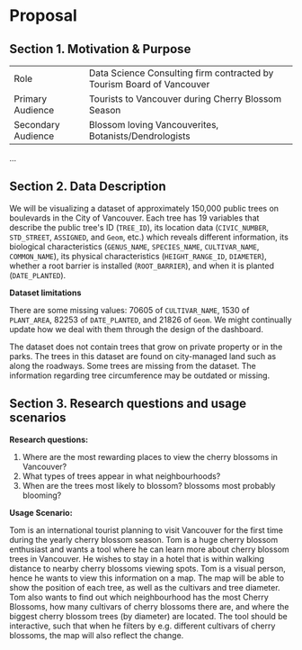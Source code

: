 # Proposal

## Section 1. Motivation & Purpose

|                    |                                                                       |
|--------------------|-----------------------------------------------------------------------|
| Role               | Data Science Consulting firm contracted by Tourism Board of Vancouver |
| Primary Audience   | Tourists to Vancouver during Cherry Blossom Season                    |
| Secondary Audience | Blossom loving Vancouverites, Botanists/Dendrologists                 |

...

## Section 2. Data Description

We will be visualizing a dataset of approximately 150,000 public trees on boulevards in the City of Vancouver. Each tree has 19 variables that describe the public tree's ID (`TREE_ID`), its location data (`CIVIC_NUMBER`, `STD_STREET`, `ASSIGNED`, and `Geom`, etc.) which reveals different information, its biological characteristics (`GENUS_NAME`, `SPECIES_NAME`, `CULTIVAR_NAME`, `COMMON_NAME`), its physical characteristics (`HEIGHT_RANGE_ID`, `DIAMETER`), whether a root barrier is installed (`ROOT_BARRIER`),  and when it is planted (`DATE_PLANTED`).

**Dataset limitations**

There are some missing values: 70605 of `CULTIVAR_NAME`, 1530 of `PLANT_AREA`, 82253 of `DATE_PLANTED`, and 21826 of `Geom`. We might continually update how we deal with them through the design of the dashboard.

The dataset does not contain trees that grow on private property or in the parks. The trees in this dataset are found on city-managed land such as along the roadways. Some trees are missing from the dataset. The information regarding tree circumference may be outdated or missing.

## Section 3. Research questions and usage scenarios


**Research questions:**

1. Where are the most rewarding places to view the cherry blossoms in Vancouver?
2. What types of trees appear in what neighbourhoods?
3. When are the trees most likely to blossom? blossoms most probably blooming?

**Usage Scenario:**

Tom is an international tourist planning to visit Vancouver for the first time during the yearly cherry blossom season. Tom is a huge cherry blossom enthusiast and wants a tool where he can learn more about cherry blossom trees in Vancouver. He wishes to stay in a hotel that is within walking distance to nearby cherry blossoms viewing spots. Tom is a visual person, hence he wants to view this information on a map. The map will be able to show the position of each tree, as well as the cultivars and tree diameter. Tom also wants to find out which neighbourhood has the most Cherry Blossoms, how many cultivars of cherry blossoms there are, and where the biggest cherry blossom trees (by diameter) are located. The tool should be interactive, such that when he filters by e.g. different cultivars of cherry blossoms, the map will also reflect the change.

